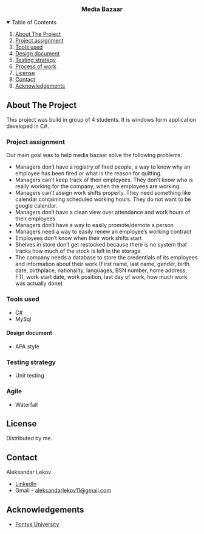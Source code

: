 
  <h3 align="center">Media Bazaar</h3>

 <!-- TABLE OF CONTENTS -->
<details open="open">
  <summary>Table of Contents</summary>
  <ol>
    <li><a href="#about-the-project">About The Project</a> </li>
    <li><a href="#project-assignment">Project assignment</a></li>
    <li><a href="#tools-used">Tools used</a> </li>
    <li><a href="#design-document">Design document</a></li>
    <li><a href="#testing-strategy">Testing strategy</a></li>
    <li><a href="#process-of-work">Process of work</a></li>
    <li><a href="#license">License</a></li>
    <li><a href="#contact">Contact</a></li>
    <li><a href="#acknowledgements">Acknowledgements</a></li>
  </ol>
</details>

<!-- ABOUT THE PROJECT -->
## About The Project

This project was build in group of 4 students. It is windows form application developed in C#. 


### Project assignment
Our main goal was to help media bazaar solve the following problems:
-	Managers don’t have a registry of fired people, a way to know why an employee has been fired or what is the reason for quitting.
-	Managers can’t keep track of their employees. They don’t know who is really working for the company, when the employees are working.
-	Managers can’t assign work shifts properly. They need something like calendar containing scheduled working hours. They do not want to be google calendar.
-	Managers don’t have a clean view over attendance and work hours of their employees
-	Managers don’t have a way to easily promote/demote a person
-	Managers need a way to easily renew an employee’s working contract
-	Employees don’t know when their work shifts start
-	Shelves in store don’t get restocked because there is no system that tracks how much of the stock is left in the storage
-	The company needs a database to store the credentials of its employees and information about their work (First name, last name, gender, birth date, birthplace, nationality, languages, BSN number, home address, FTI, work start date, work position, last day of work, how much work was actually done)


### Tools used

* C#
* MySql


#### Design document
* APA style


### Testing strategy

* Unit testing

### Agile

* Waterfall


<!-- LICENSE -->
## License

Distributed by me.


<!-- CONTACT -->
## Contact
Aleksandar Lekov
* [LinkedIn](https://www.linkedin.com/in/aleksandar-lekov-76419218b/) 
* Gmail - aleksandarlekov11@gmail.com

<!-- ACKNOWLEDGEMENTS -->
## Acknowledgements
* [Fontys University](https://fontys.nl/)



